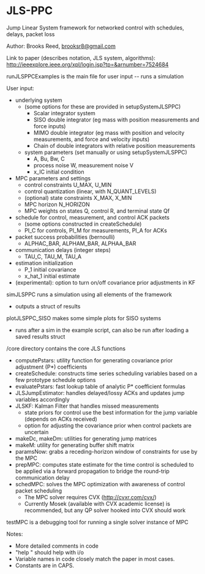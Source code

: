 # JLS-PPC
Jump Linear System framework for networked control with schedules, delays, packet loss

Author: Brooks Reed, brooksr8@gmail.com

Link to paper (describes notation, JLS system, algorithms): http://ieeexplore.ieee.org/xpl/login.jsp?tp=&arnumber=7524684

runJLSPPCExamples is the main file for user input -- runs a simulation

User input: 
- underlying system
    - (some options for these are provided in setupSystemJLSPPC)
        - Scalar integrator system
        - SISO double integrator (eg mass with position measurements and force inputs)
        - MIMO double integrator (eg mass with position and velocity measurements, and force and velocity inputs)
        - Chain of double integrators with relative position measurements
    - system parameters (set manually or using setupSystemJLSPPC)
        - A, Bu, Bw, C
        - process noise W, measurement noise V
        - x_IC initial condition
- MPC parameters and settings
    - control constraints U_MAX, U_MIN
    - control quantization (linear, with N_QUANT_LEVELS)
    - (optional) state constraints X_MAX, X_MIN
    - MPC horizon N_HORIZON
    - MPC weights on states Q, control R, and terminal state Qf
- schedule for control, measurement, and control ACK packets
    - (some options constructed in createSchedule)
    - PI_C for controls, PI_M for measurements, PI_A for ACKs
- packet success probabilities (bernoulli) 
    - ALPHAC_BAR, ALPHAM_BAR, ALPHAA_BAR 
- communication delays (integer steps)
    - TAU_C, TAU_M, TAU_A 
- estimation initialization 
    - P_1 initial covariance
    - x_hat_1 initial estimate
- (experimental): option to turn on/off covariance prior adjustments in KF    

simJLSPPC runs a simulation using all elements of the framework
- outputs a struct of results

plotJLSPPC_SISO makes some simple plots for SISO systems
- runs after a sim in the example script, can also be run after loading a saved results struct

/core directory contains the core JLS functions 
- computePstars: utility function for generating covariance prior adjustment (P*) coefficients
- createSchedule: constructs time series scheduling variables based on a few prototype schedule options
- evaluatePstars: fast lookup table of analytic P* coefficient formulas
- JLSJumpEstimator: handles delayed/lossy ACKs and updates jump variables accordingly
- JLSKF: Kalman Filter that handles missed measurements
    - state priors for control use the best information for the jump variable (depends on ACKs received)
    - option for adjusting the covariance prior when control packets are uncertain
- makeDc, makeDm: utilities for generating jump matrices
- makeM: utility for generating buffer shift matrix
- paramsNow: grabs a receding-horizon window of constraints for use by the MPC
- prepMPC: computes state estimate for the time control is scheduled to be applied via a forward propagation to bridge the round-trip communication delay
- schedMPC: solves the MPC optimization with awareness of control packet scheduling 
    - The MPC solver requires CVX (http://cvxr.com/cvx/) 
    - Currently Mosek (available with CVX academic license) is recommended, but any QP solver hooked into CVX should work

testMPC is a debugging tool for running a single solver instance of MPC

Notes: 
- More detailed comments in code
- "help <functionname>" should help with i/o
- Variable names in code closely match the paper in most cases.  
- Constants are in CAPS. 




